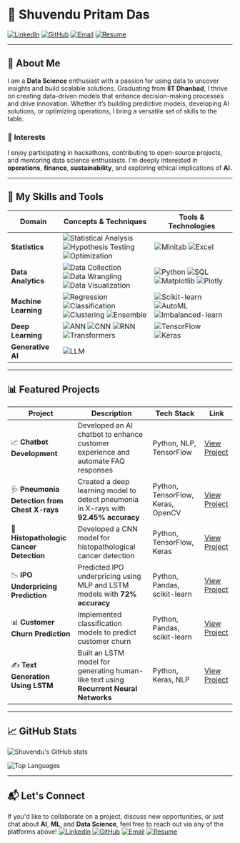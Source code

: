 # 🌟 Shuvendu Pritam Das

[![LinkedIn](https://img.shields.io/badge/LinkedIn-%230077B5.svg?style=for-the-badge&logo=linkedin&logoColor=white)](http://linkedin.com/in/shuvendupritamdas) 
[![GitHub](https://img.shields.io/badge/GitHub-%2312100E.svg?style=for-the-badge&logo=github&logoColor=white)](https://github.com/SPritamDas) 
[![Email](https://img.shields.io/badge/Email-%23D14836.svg?style=for-the-badge&logo=gmail&logoColor=white)](mailto:23mt0389@iitism.ac) 
[![Resume](https://img.shields.io/badge/Download%20Resume-%2300BFFF.svg?style=for-the-badge&logo=pdf&logoColor=white)](link_to_your_resume_here)

---

## 📝 About Me

I am a **Data Science** enthusiast with a passion for using data to uncover insights and build scalable solutions. Graduating from **IIT Dhanbad**, I thrive on creating data-driven models that enhance decision-making processes and drive innovation. Whether it’s building predictive models, developing AI solutions, or optimizing operations, I bring a versatile set of skills to the table.

### 🌱 Interests
I enjoy participating in hackathons, contributing to open-source projects, and mentoring data science enthusiasts. I'm deeply interested in **operations**, **finance**, **sustainability**, and exploring ethical implications of **AI**.

---

## 🔧 My Skills and Tools

| **Domain**            | **Concepts & Techniques**                                                                 | **Tools & Technologies**                                                                                         |
|-----------------------|--------------------------------------------------------------------------------------------|------------------------------------------------------------------------------------------------------------------|
| **Statistics**         | ![Statistical Analysis](https://img.shields.io/badge/Statistical%20Analysis-%234B8B3B.svg?style=flat-square) ![Hypothesis Testing](https://img.shields.io/badge/Hypothesis%20Testing-%234B8B3B.svg?style=flat-square) ![Optimization](https://img.shields.io/badge/Optimization-%234B8B3B.svg?style=flat-square) | ![Minitab](https://img.shields.io/badge/Minitab-%23FF4500.svg?style=flat-square) ![Excel](https://img.shields.io/badge/Excel-%23FF4500.svg?style=flat-square) |
| **Data Analytics**     | ![Data Collection](https://img.shields.io/badge/Data%20Collection-%2300BFFF.svg?style=flat-square) ![Data Wrangling](https://img.shields.io/badge/Data%20Wrangling-%2300BFFF.svg?style=flat-square) ![Data Visualization](https://img.shields.io/badge/Data%20Visualization-%2300BFFF.svg?style=flat-square) | ![Python](https://img.shields.io/badge/Python-%23FF4500.svg?style=flat-square) ![SQL](https://img.shields.io/badge/SQL-%23FF4500.svg?style=flat-square) ![Matplotlib](https://img.shields.io/badge/Matplotlib-%23FF4500.svg?style=flat-square) ![Plotly](https://img.shields.io/badge/Plotly-%23FF4500.svg?style=flat-square) |
| **Machine Learning**   | ![Regression](https://img.shields.io/badge/Regression-%234B8B3B.svg?style=flat-square) ![Classification](https://img.shields.io/badge/Classification-%234B8B3B.svg?style=flat-square) ![Clustering](https://img.shields.io/badge/Clustering-%234B8B3B.svg?style=flat-square) ![Ensemble](https://img.shields.io/badge/Ensemble-%234B8B3B.svg?style=flat-square) | ![Scikit-learn](https://img.shields.io/badge/Scikit--learn-%23FF4500.svg?style=flat-square) ![AutoML](https://img.shields.io/badge/AutoML-%23FF4500.svg?style=flat-square) ![Imbalanced-learn](https://img.shields.io/badge/imbalanced--learn-%23FF4500.svg?style=flat-square) |
| **Deep Learning**      | ![ANN](https://img.shields.io/badge/ANN-%2300BFFF.svg?style=flat-square) ![CNN](https://img.shields.io/badge/CNN-%2300BFFF.svg?style=flat-square) ![RNN](https://img.shields.io/badge/RNN-%2300BFFF.svg?style=flat-square) ![Transformers](https://img.shields.io/badge/Transformers-%2300BFFF.svg?style=flat-square) | ![TensorFlow](https://img.shields.io/badge/TensorFlow-%23FF4500.svg?style=flat-square) ![Keras](https://img.shields.io/badge/Keras-%23FF4500.svg?style=flat-square) |
| **Generative AI**      | ![LLM](https://img.shields.io/badge/LLM-%234B8B3B.svg?style=flat-square) |  |

---

## 📊 Featured Projects

| Project                                      | Description                                                                      | Tech Stack                            | Link                                                                                          |
|----------------------------------------------|----------------------------------------------------------------------------------|---------------------------------------|-----------------------------------------------------------------------------------------------|
| 📈 **Chatbot Development**                   | Developed an AI chatbot to enhance customer experience and automate FAQ responses | Python, NLP, TensorFlow               | [View Project](https://github.com/SPritamDas/My-Projects/tree/main/Chatbot%20Development)      |
| 🩺 **Pneumonia Detection from Chest X-rays**  | Created a deep learning model to detect pneumonia in X-rays with **92.45% accuracy** | Python, TensorFlow, Keras, OpenCV    | [View Project](https://github.com/SPritamDas/My-Projects/tree/main/Medical/Pneumonia%20Detection) |
| 🧬 **Histopathologic Cancer Detection**       | Developed a CNN model for histopathological cancer detection                       | Python, TensorFlow, Keras             | [View Project](https://github.com/SPritamDas/My-Projects/tree/main/Medical/Cancer%20Detection) |
| 📉 **IPO Underpricing Prediction**            | Predicted IPO underpricing using MLP and LSTM models with **72% accuracy**         | Python, Pandas, scikit-learn          | [View Project](https://github.com/SPritamDas/My-Projects/tree/main/Financial/IPO%20Underpricing) |
| 📊 **Customer Churn Prediction**             | Implemented classification models to predict customer churn                       | Python, Pandas, scikit-learn          | [View Project](https://github.com/SPritamDas/My-Projects/tree/main/Business/Customer%20Churn)  |
| ✍️ **Text Generation Using LSTM**             | Built an LSTM model for generating human-like text using **Recurrent Neural Networks** | Python, Keras, NLP                  | [View Project](https://github.com/SPritamDas/My-Projects/tree/main/Text/Text%20Generation)     |

---

## 📈 GitHub Stats

![Shuvendu's GitHub stats](https://github-readme-stats.vercel.app/api?username=SPritamDas&show_icons=true&theme=radical)

![Top Languages](https://github-readme-stats.vercel.app/api/top-langs/?username=SPritamDas&layout=compact&theme=radical)

---

## 📬 Let's Connect

If you'd like to collaborate on a project, discuss new opportunities, or just chat about **AI**, **ML**, and **Data Science**, feel free to reach out via any of the platforms above!
[![LinkedIn](https://img.shields.io/badge/LinkedIn-%230077B5.svg?style=for-the-badge&logo=linkedin&logoColor=white)](http://linkedin.com/in/shuvendupritamdas) 
[![GitHub](https://img.shields.io/badge/GitHub-%2312100E.svg?style=for-the-badge&logo=github&logoColor=white)](https://github.com/SPritamDas) 
[![Email](https://img.shields.io/badge/Email-%23D14836.svg?style=for-the-badge&logo=gmail&logoColor=white)](mailto:23mt0389@iitism.ac) 
[![Resume](https://img.shields.io/badge/Download%20Resume-%2300BFFF.svg?style=for-the-badge&logo=pdf&logoColor=white)](link_to_your_resume_here)
